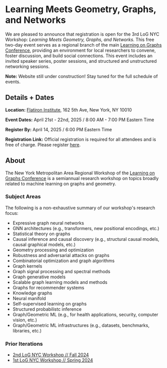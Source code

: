 
# **Learning Meets Geometry, Graphs, and Networks** 

We are pleased to announce that registration is open for the 3rd LoG NYC Workshop: *Learning Meets Geometry, Graphs, and Networks.* This free two-day event serves as a regional branch of the main [Learning on Graphs Conference](https://logconference.org/), providing an environment for local researchers to convene, foster discussion, and build social connections. This event includes an invited speaker series, poster sessions, and structured and unstructured networking sessions.

**Note:** Website still under construction! Stay tuned for the full schedule of events.


## Details + Dates

**Location:** [Flatiron Institute](https://www.simonsfoundation.org/flatiron/), 162 5th Ave, New York, NY 10010

**Event Dates:** April 21st - 22nd, 2025 / 8:00 AM - 7:00 PM Eastern Time

**Register By:** April 14, 2025 / 6:00 PM Eastern Time

**Registration Link:** Official registration is required for all attendees and is free of charge. Please register [here](https://events.simonsfoundation.org/event/90116c4e-d87a-4943-8bb8-b3b92d0ff398/regProcessStep1:9d11078f-3ba9-4a4e-be59-4d82b9e7a8ca?RefId=Registration).


## About

The New York Metropolitan Area Regional Workshop of the [Learning on Graphs Conference](https://logconference.org/) is a semiannual research workshop on topics broadly related to machine learning on graphs and geometry. 

### Subject Areas

The following is a non-exhaustive summary of our workshop's research focus:

- Expressive graph neural networks
- GNN architectures (e.g., transformers, new positional encodings, etc.)
- Statistical theory on graphs
- Causal inference and causal discovery (e.g., structural causal models, causal graphical models, etc.)
- Geometry processing and optimization
- Robustness and adversarial attacks on graphs
- Combinatorial optimization and graph algorithms
- Graph kernels
- Graph signal processing and spectral methods
- Graph generative models
- Scalable graph learning models and methods
- Graphs for recommender systems
- Knowledge graphs
- Neural manifold
- Self-supervised learning on graphs
- Structured probabilistc inference
- Graph/Geometric ML (e.g., for health applications, security, computer vision, etc.)
- Graph/Geometric ML infrastructures (e.g., datasets, benchmarks, libraries, etc.)

### Prior Iterations

- [2nd LoG NYC Workshop // Fall 2024](https://logmeetupnyc.github.io/)
- [1st LoG NYC Workshop // Spring 2024](https://1stlognycmeetup.github.io/)
